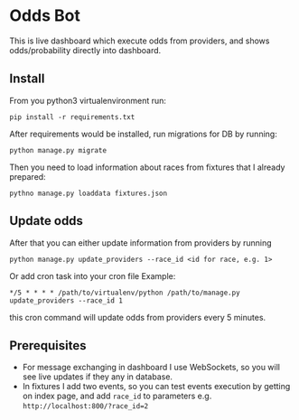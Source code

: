 # Odds Bot

This is live dashboard which execute odds from providers, and shows odds/probability directly into dashboard.

## Install

From you python3 virtualenvironment run:

```pip install -r requirements.txt```

After requirements would be installed, run migrations for DB by running:

```python manage.py migrate```

Then you need to load information about races from fixtures that I already prepared:

```pythno manage.py loaddata fixtures.json```

## Update odds
After that you can either update information from providers by running 

``` python manage.py update_providers --race_id <id for race, e.g. 1> ```

Or add cron task into your cron file
Example:

``` */5 * * * * /path/to/virtualenv/python /path/to/manage.py update_providers --race_id 1 ```

this cron command will update odds from providers every 5 minutes.

## Prerequisites
* For message exchanging in dashboard I use WebSockets, so you will see live updates if they any in database.
* In fixtures I add two events, so you can test events execution by getting on index page, and add `race_id` to parameters e.g. `http://localhost:800/?race_id=2`

